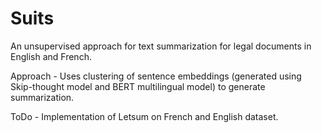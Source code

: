 # Suits
An unsupervised approach for text summarization for legal documents in English and French.


Approach - Uses clustering of sentence embeddings (generated using Skip-thought model and BERT multilingual model)
to generate summarization.

ToDo - Implementation of Letsum on French and English dataset.
